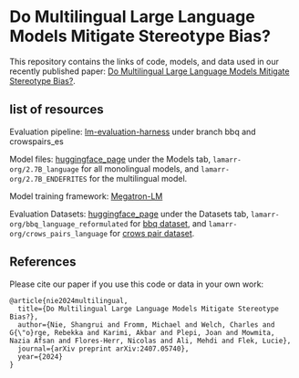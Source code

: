 # Do Multilingual Large Language Models Mitigate Stereotype Bias?

This repository contains the links of code, models, and data used in our recently published paper: [Do Multilingual Large Language Models Mitigate Stereotype Bias?](https://arxiv.org/abs/2407.05740). 


## list of resources

Evaluation pipeline: [lm-evaluation-harness](https://github.com/caisa-lab/lm-evaluation-harness) under branch bbq and crowspairs_es

Model files: [huggingface_page](https://huggingface.co/lamarr-org) under the Models tab, `lamarr-org/2.7B_language` for all monolingual models, and `lamarr-org/2.7B_ENDEFRITES` for the multilingual model.

Model training framework: [Megatron-LM](https://github.com/OpenGPTX/Megatron-LM)

Evaluation Datasets: [huggingface_page](https://huggingface.co/lamarr-org) under the Datasets tab, `lamarr-org/bbq_language_reformulated` for [bbq dataset](https://arxiv.org/pdf/2110.08193), and `lamarr-org/crows_pairs_language` for [crows pair dataset](https://aclanthology.org/2020.emnlp-main.154.pdf). 

## References
Please cite our paper if you use this code or data in your own work:

```
@article{nie2024multilingual,
  title={Do Multilingual Large Language Models Mitigate Stereotype Bias?},
  author={Nie, Shangrui and Fromm, Michael and Welch, Charles and G{\"o}rge, Rebekka and Karimi, Akbar and Plepi, Joan and Mowmita, Nazia Afsan and Flores-Herr, Nicolas and Ali, Mehdi and Flek, Lucie},
  journal={arXiv preprint arXiv:2407.05740},
  year={2024}
}
```
